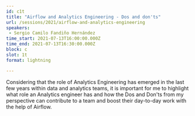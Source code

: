 ```yaml
---
id: c1t
title: "Airflow and Analytics Engineering - Dos and don'ts"
url: /sessions/2021/airflow-and-analytics-engineering
speakers:
 - Sergio Camilo Fandiño Hernández
time_start: 2021-07-13T16:00:00.000Z
time_end: 2021-07-13T16:30:00.000Z
block: c
slot: 1t
format: lightning

---
```


Considering that the role of Analytics Engineering has emerged in the last few years within data and analytics teams, it is important for me to highlight what role an Analytics engineer has and how the Dos and Don'ts from my perspective can contribute to a team and boost their day-to-day work with the help of Airflow.